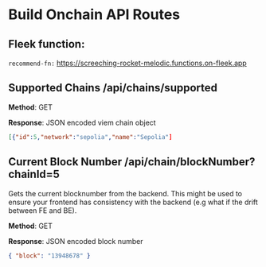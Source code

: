 # Build Onchain API Routes

## Fleek function:

`recommend-fn:`
https://screeching-rocket-melodic.functions.on-fleek.app

## Supported Chains /api/chains/supported

**Method**: GET

**Response**: JSON encoded viem chain object

```json
[{"id":5,"network":"sepolia","name":"Sepolia"]
```

## Current Block Number /api/chain/blockNumber?chainId=5

Gets the current blocknumber from the backend. This might be used to ensure
your frontend has consistency with the backend (e.g what if the drift
between FE and BE).

**Method**: GET

**Response**: JSON encoded block number

```json
{ "block": "13948678" }
```
